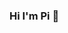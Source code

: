 ### Hi I'm Pi 👋

<!--
**Altman-S/Altman-S** is a ✨ _special_ ✨ repository because its `README.md` (this file) appears on your GitHub profile.

Study Electronic Engineering. Code for fun.
